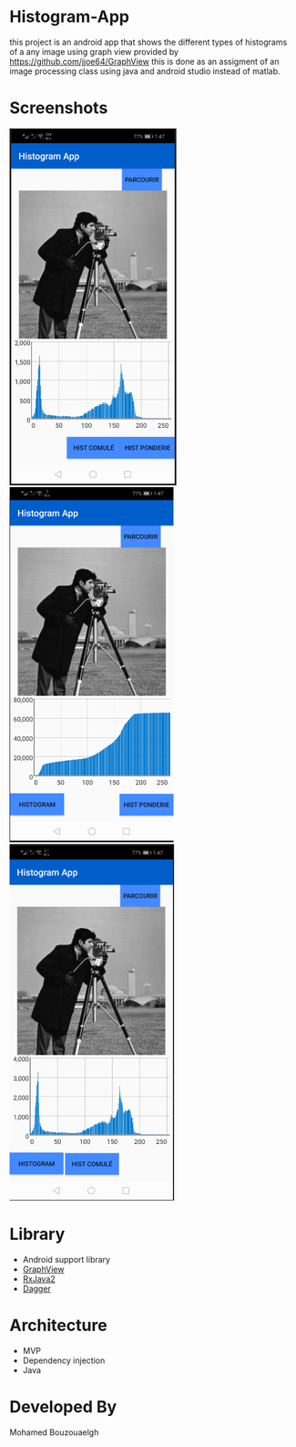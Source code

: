 # Histogram-App
this project is an android app that shows the different types of histograms of a any image using graph view provided by https://github.com/jjoe64/GraphView this is done as an assigment of an image processing class using java and android studio instead of matlab.

# Screenshots 
![image 1](/screenshots/histoscreenshot2.PNG?raw=false) ![image 1](/screenshots/histoscreenshot3.PNG?raw=false) ![image 1](/screenshots/histoscreenshot4.PNG?raw=false)
# Library 
 - Android support library
 - [GraphView](https://github.com/jjoe64/GraphView)
 - [RxJava2](https://github.com/ReactiveX/RxJava)
 - [Dagger](https://github.com/google/dagger)
 # Architecture
  - MVP 
  - Dependency injection
  - Java
# Developed By
 Mohamed Bouzouaelgh
